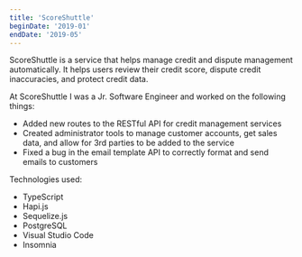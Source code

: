 ```yaml
---
title: 'ScoreShuttle'
beginDate: '2019-01'
endDate: '2019-05'
---
```


ScoreShuttle is a service that helps manage credit and dispute management automatically. It helps users review their
credit score, dispute credit inaccuracies, and protect credit data.

At ScoreShuttle I was a Jr. Software Engineer and worked on the following things:
 
- Added new routes to the RESTful API for credit management services
- Created administrator tools to manage customer accounts, get sales data, and allow for 3rd parties to be added
to the service
- Fixed a bug in the email template API to correctly format and send emails to customers

Technologies used:

- TypeScript
- Hapi.js
- Sequelize.js
- PostgreSQL
- Visual Studio Code
- Insomnia